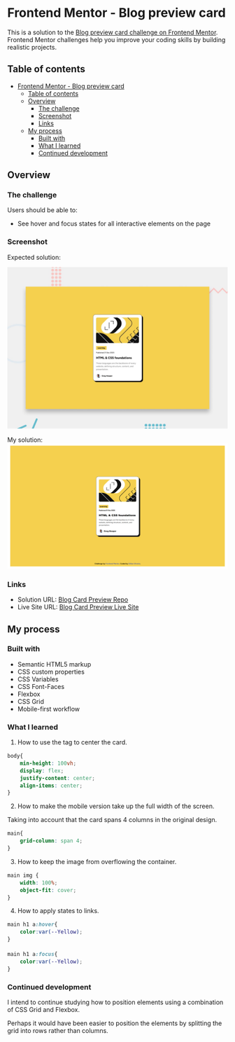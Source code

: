 # Frontend Mentor - Blog preview card

This is a solution to the [Blog preview card challenge on Frontend Mentor](https://www.frontendmentor.io/challenges/blog-preview-card-ckPaj01IcS). Frontend Mentor challenges help you improve your coding skills by building realistic projects.

## Table of contents

- [Frontend Mentor - Blog preview card](#frontend-mentor---blog-preview-card)
  - [Table of contents](#table-of-contents)
  - [Overview](#overview)
    - [The challenge](#the-challenge)
    - [Screenshot](#screenshot)
    - [Links](#links)
  - [My process](#my-process)
    - [Built with](#built-with)
    - [What I learned](#what-i-learned)
    - [Continued development](#continued-development)


## Overview

### The challenge
Users should be able to:

- See hover and focus states for all interactive elements on the page

### Screenshot

Expected solution:

![Design preview for the Blog preview card coding challenge](./design/preview.jpg)

My solution:
![Card Solution Screenshot](./solutution/card-solution-screenshot.jpg)

### Links
- Solution URL: [Blog Card Preview Repo](https://github.com/lia-oliveira/blog-preview-card)
- Live Site URL: [Blog Card Preview Live Site](https://blog-preview-card-seven-ruddy.vercel.app/)

## My process

### Built with

- Semantic HTML5 markup
- CSS custom properties
- CSS Variables
- CSS Font-Faces
- Flexbox
- CSS Grid
- Mobile-first workflow

### What I learned

1. How to use the <body> tag to center the card.

```css
body{
    min-height: 100vh;
    display: flex;
    justify-content: center;
    align-items: center;
}
```

2. How to make the mobile version take up the full width of the screen.

Taking into account that the card spans 4 columns in the original design.
```css
main{
    grid-column: span 4;
}
```

3. How to keep the image from overflowing the container.
```css
main img {
    width: 100%;
    object-fit: cover;
}
```

4. How to apply states to links.
```css
main h1 a:hover{
    color:var(--Yellow);
}

main h1 a:focus{
    color:var(--Yellow);
}
```

### Continued development
I intend to continue studying how to position elements using a combination of CSS Grid and Flexbox.

Perhaps it would have been easier to position the elements by splitting the grid into rows rather than columns.